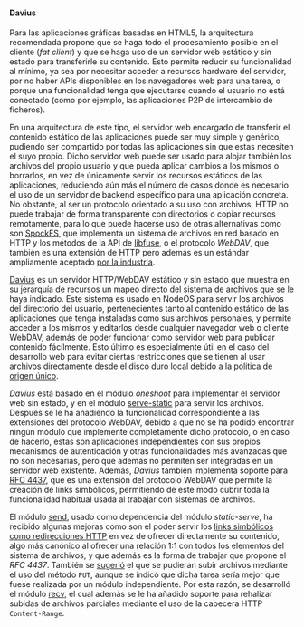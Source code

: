 #### Davius

Para las aplicaciones gráficas basadas en HTML5, la arquitectura recomendada
propone que se haga todo el procesamiento posible en el cliente (*fat client*) y
que se haga uso de un servidor web estático y sin estado para transferirle su
contenido. Esto permite reducir su funcionalidad al mínimo, ya sea por necesitar
acceder a recursos hardware del servidor, por no haber APIs disponibles en los
navegadores web para una tarea, o porque una funcionalidad tenga que ejecutarse
cuando el usuario no está conectado (como por ejemplo, las aplicaciones P2P de
intercambio de ficheros).

En una arquitectura de este tipo, el servidor web encargado de transferir el
contenido estático de las aplicaciones puede ser muy simple y genérico, pudiendo
ser compartido por todas las aplicaciones sin que estas necesiten el suyo propio.
Dicho servidor web puede ser usado para alojar también los archivos del propio
usuario y que pueda aplicar cambios a los mismos o borrarlos, en vez de
únicamente servir los recursos estáticos de las aplicaciones, reduciendo aún más
el número de casos donde es necesario el uso de un servidor de backend
específico para una aplicación concreta. No obstante, al ser un protocolo
orientado a su uso con archivos, HTTP no puede trabajar de forma transparente
con directorios o copiar recursos remotamente, para lo que puede hacerse uso de
otras alternativas como son [SpockFS](https://github.com/unbit/spockfs), que
implementa un sistema de archivos en red basado en HTTP y los métodos de la API
de [libfuse](https://github.com/libfuse/libfuse), o el protocolo *WebDAV*, que
también es una extensión de HTTP pero además es un estándar ampliamente aceptado
[por la industria](http://www.ietf.org/rfc/rfc4918.txt).

[Davius](https://github.com/piranna/Davius) es un servidor HTTP/WebDAV estático
y sin estado que muestra en su jerarquía de recursos un mapeo directo del
sistema de archivos que se le haya indicado. Este sistema es usado en NodeOS
para servir los archivos del directorio del usuario, pertenecientes tanto al
contenido estático de las aplicaciones que tenga instaladas como sus archivos
personales, y permite acceder a los mismos y editarlos desde cualquier navegador
web o cliente WebDAV, además de poder funcionar como servidor web para publicar
contenido fácilmente. Esto último es especialmente útil en el caso del
desarrollo web para evitar ciertas restricciones que se tienen al usar archivos
directamente desde el disco duro local debido a la politica de
[origen único](https://developer.mozilla.org/en-US/docs/Same-origin_policy_for_file:_URIs).

*Davius* está basado en el módulo *oneshoot* para implementar el servidor web
sin estado, y en el módulo
[serve-static](https://github.com/expressjs/serve-static) para servir los
archivos. Después se le ha añadiéndo la funcionalidad correspondiente a las
extensiones del protocolo WebDAV, debido a que no se ha podido encontrar ningún
módulo que implemente completamente dicho protocolo, o en caso de hacerlo, estas
son aplicaciones independientes con sus propios mecanismos de autenticación y
otras funcionalidades más avanzadas que no son necesarias, pero que además no
permiten ser integradas en un servidor web existente. Además, *Davius* también
implementa soporte para [RFC 4437](http://greenbytes.de/tech/webdav/rfc4437.html),
que es una extensión del protocolo WebDAV que permite la creación de links
simbólicos, permitiendo de este modo cubrir toda la funcionalidad habitual usada
al trabajar con sistemas de archivos.

El módulo [send](https://github.com/pillarjs/send), usado como dependencia del
módulo *static-serve*, ha recibido algunas mejoras como son el poder servir los
[links simbólicos como redirecciones HTTP](https://github.com/pillarjs/send/pull/87)
en vez de ofrecer directamente su contenido, algo más canónico al ofrecer
una relación 1:1 con todos los elementos del sistema de archivos, y que además
es la forma de trabajar que propone el *RFC 4437*. También se
[sugerió](https://github.com/pillarjs/send/issues/85) el que se pudieran subir
archivos mediante el uso del método `PUT`, aunque se indicó que dicha tarea
sería mejor que fuese realizada por un módulo independiente. Por esta razón, se
desarrolló el módulo [recv](https://github.com/piranna/recv), el cual además
se le ha añadido soporte para rehalizar subidas de archivos parciales mediante
el uso de la cabecera HTTP `Content-Range`.
